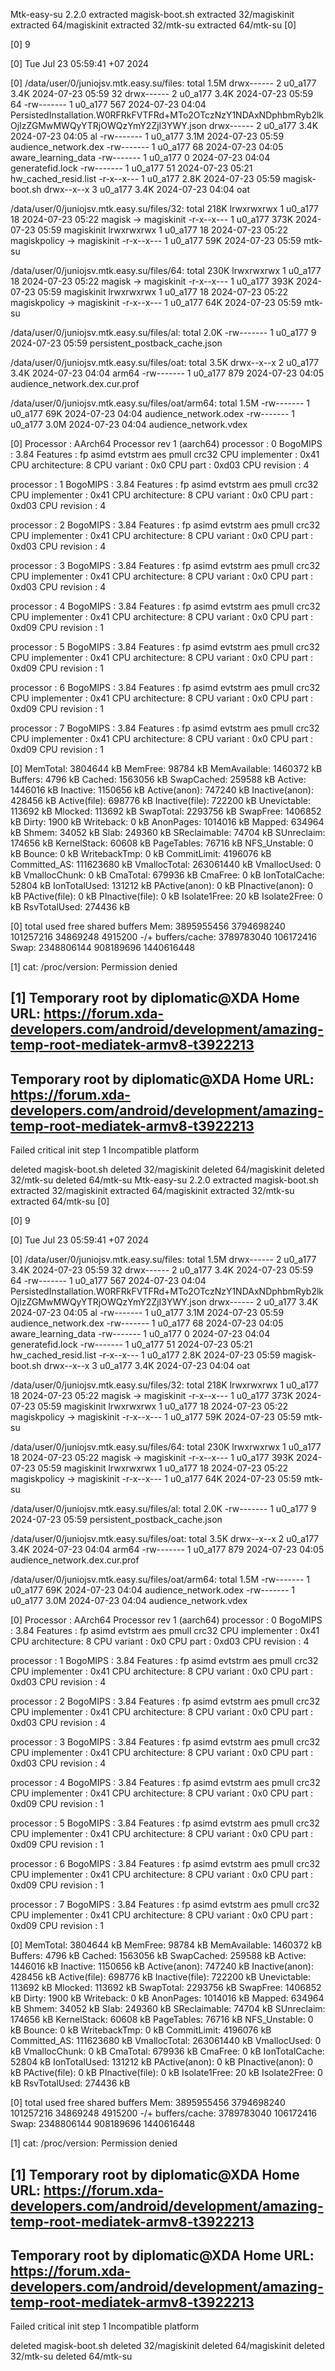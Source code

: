Mtk-easy-su 2.2.0
extracted magisk-boot.sh
extracted 32/magiskinit
extracted 64/magiskinit
extracted 32/mtk-su
extracted 64/mtk-su
[0] 

[0] 9

[0] Tue Jul 23 05:59:41 +07 2024

[0] /data/user/0/juniojsv.mtk.easy.su/files:
total 1.5M
drwx------ 2 u0_a177 3.4K 2024-07-23 05:59 32
drwx------ 2 u0_a177 3.4K 2024-07-23 05:59 64
-rw------- 1 u0_a177  567 2024-07-23 04:04 PersistedInstallation.W0RFRkFVTFRd+MTo2OTczNzY1NDAxNDphbmRyb2lkOjIzZGMwMWQyYTRjOWQzYmY2ZjI3YWY.json
drwx------ 2 u0_a177 3.4K 2024-07-23 04:05 al
-rw------- 1 u0_a177 3.1M 2024-07-23 05:59 audience_network.dex
-rw------- 1 u0_a177   68 2024-07-23 04:05 aware_learning_data
-rw------- 1 u0_a177    0 2024-07-23 04:04 generatefid.lock
-rw------- 1 u0_a177   51 2024-07-23 05:21 hw_cached_resid.list
-r-x--x--- 1 u0_a177 2.8K 2024-07-23 05:59 magisk-boot.sh
drwx--x--x 3 u0_a177 3.4K 2024-07-23 04:04 oat

/data/user/0/juniojsv.mtk.easy.su/files/32:
total 218K
lrwxrwxrwx 1 u0_a177   18 2024-07-23 05:22 magisk -> magiskinit
-r-x--x--- 1 u0_a177 373K 2024-07-23 05:59 magiskinit
lrwxrwxrwx 1 u0_a177   18 2024-07-23 05:22 magiskpolicy -> magiskinit
-r-x--x--- 1 u0_a177  59K 2024-07-23 05:59 mtk-su

/data/user/0/juniojsv.mtk.easy.su/files/64:
total 230K
lrwxrwxrwx 1 u0_a177   18 2024-07-23 05:22 magisk -> magiskinit
-r-x--x--- 1 u0_a177 393K 2024-07-23 05:59 magiskinit
lrwxrwxrwx 1 u0_a177   18 2024-07-23 05:22 magiskpolicy -> magiskinit
-r-x--x--- 1 u0_a177  64K 2024-07-23 05:59 mtk-su

/data/user/0/juniojsv.mtk.easy.su/files/al:
total 2.0K
-rw------- 1 u0_a177 9 2024-07-23 05:59 persistent_postback_cache.json

/data/user/0/juniojsv.mtk.easy.su/files/oat:
total 3.5K
drwx--x--x 2 u0_a177 3.4K 2024-07-23 04:04 arm64
-rw------- 1 u0_a177  879 2024-07-23 04:05 audience_network.dex.cur.prof

/data/user/0/juniojsv.mtk.easy.su/files/oat/arm64:
total 1.5M
-rw------- 1 u0_a177  69K 2024-07-23 04:04 audience_network.odex
-rw------- 1 u0_a177 3.0M 2024-07-23 04:04 audience_network.vdex

[0] Processor	: AArch64 Processor rev 1 (aarch64)
processor	: 0
BogoMIPS	: 3.84
Features	: fp asimd evtstrm aes pmull crc32
CPU implementer	: 0x41
CPU architecture: 8
CPU variant	: 0x0
CPU part	: 0xd03
CPU revision	: 4

processor	: 1
BogoMIPS	: 3.84
Features	: fp asimd evtstrm aes pmull crc32
CPU implementer	: 0x41
CPU architecture: 8
CPU variant	: 0x0
CPU part	: 0xd03
CPU revision	: 4

processor	: 2
BogoMIPS	: 3.84
Features	: fp asimd evtstrm aes pmull crc32
CPU implementer	: 0x41
CPU architecture: 8
CPU variant	: 0x0
CPU part	: 0xd03
CPU revision	: 4

processor	: 3
BogoMIPS	: 3.84
Features	: fp asimd evtstrm aes pmull crc32
CPU implementer	: 0x41
CPU architecture: 8
CPU variant	: 0x0
CPU part	: 0xd03
CPU revision	: 4

processor	: 4
BogoMIPS	: 3.84
Features	: fp asimd evtstrm aes pmull crc32
CPU implementer	: 0x41
CPU architecture: 8
CPU variant	: 0x0
CPU part	: 0xd09
CPU revision	: 1

processor	: 5
BogoMIPS	: 3.84
Features	: fp asimd evtstrm aes pmull crc32
CPU implementer	: 0x41
CPU architecture: 8
CPU variant	: 0x0
CPU part	: 0xd09
CPU revision	: 1

processor	: 6
BogoMIPS	: 3.84
Features	: fp asimd evtstrm aes pmull crc32
CPU implementer	: 0x41
CPU architecture: 8
CPU variant	: 0x0
CPU part	: 0xd09
CPU revision	: 1

processor	: 7
BogoMIPS	: 3.84
Features	: fp asimd evtstrm aes pmull crc32
CPU implementer	: 0x41
CPU architecture: 8
CPU variant	: 0x0
CPU part	: 0xd09
CPU revision	: 1


[0] MemTotal:        3804644 kB
MemFree:           98784 kB
MemAvailable:    1460372 kB
Buffers:            4796 kB
Cached:          1563056 kB
SwapCached:       259588 kB
Active:          1446016 kB
Inactive:        1150656 kB
Active(anon):     747240 kB
Inactive(anon):   428456 kB
Active(file):     698776 kB
Inactive(file):   722200 kB
Unevictable:      113692 kB
Mlocked:          113692 kB
SwapTotal:       2293756 kB
SwapFree:        1406852 kB
Dirty:              1900 kB
Writeback:             0 kB
AnonPages:       1014016 kB
Mapped:           634964 kB
Shmem:             34052 kB
Slab:             249360 kB
SReclaimable:      74704 kB
SUnreclaim:       174656 kB
KernelStack:       60608 kB
PageTables:        76716 kB
NFS_Unstable:          0 kB
Bounce:                0 kB
WritebackTmp:          0 kB
CommitLimit:     4196076 kB
Committed_AS:   111623680 kB
VmallocTotal:   263061440 kB
VmallocUsed:           0 kB
VmallocChunk:          0 kB
CmaTotal:         679936 kB
CmaFree:               0 kB
IonTotalCache:     52804 kB
IonTotalUsed:     131212 kB
PActive(anon):         0 kB
PInactive(anon):       0 kB
PActive(file):         0 kB
PInactive(file):       0 kB
Isolate1Free:         20 kB
Isolate2Free:          0 kB
RsvTotalUsed:     274436 kB

[0] 		total        used        free      shared     buffers
Mem:       3895955456  3794698240   101257216    34869248     4915200
-/+ buffers/cache:     3789783040   106172416
Swap:      2348806144   908189696  1440616448

[1] cat: /proc/version: Permission denied

[1] Temporary root by diplomatic@XDA
Home URL:
https://forum.xda-developers.com/android/development/amazing-temp-root-mediatek-armv8-t3922213
--------------------------------------------------


Temporary root by diplomatic@XDA
Home URL:
https://forum.xda-developers.com/android/development/amazing-temp-root-mediatek-armv8-t3922213
--------------------------------------------------


Failed critical init step 1
Incompatible platform

deleted magisk-boot.sh
deleted 32/magiskinit
deleted 64/magiskinit
deleted 32/mtk-su
deleted 64/mtk-su
Mtk-easy-su 2.2.0
extracted magisk-boot.sh
extracted 32/magiskinit
extracted 64/magiskinit
extracted 32/mtk-su
extracted 64/mtk-su
[0] 

[0] 9

[0] Tue Jul 23 05:59:41 +07 2024

[0] /data/user/0/juniojsv.mtk.easy.su/files:
total 1.5M
drwx------ 2 u0_a177 3.4K 2024-07-23 05:59 32
drwx------ 2 u0_a177 3.4K 2024-07-23 05:59 64
-rw------- 1 u0_a177  567 2024-07-23 04:04 PersistedInstallation.W0RFRkFVTFRd+MTo2OTczNzY1NDAxNDphbmRyb2lkOjIzZGMwMWQyYTRjOWQzYmY2ZjI3YWY.json
drwx------ 2 u0_a177 3.4K 2024-07-23 04:05 al
-rw------- 1 u0_a177 3.1M 2024-07-23 05:59 audience_network.dex
-rw------- 1 u0_a177   68 2024-07-23 04:05 aware_learning_data
-rw------- 1 u0_a177    0 2024-07-23 04:04 generatefid.lock
-rw------- 1 u0_a177   51 2024-07-23 05:21 hw_cached_resid.list
-r-x--x--- 1 u0_a177 2.8K 2024-07-23 05:59 magisk-boot.sh
drwx--x--x 3 u0_a177 3.4K 2024-07-23 04:04 oat

/data/user/0/juniojsv.mtk.easy.su/files/32:
total 218K
lrwxrwxrwx 1 u0_a177   18 2024-07-23 05:22 magisk -> magiskinit
-r-x--x--- 1 u0_a177 373K 2024-07-23 05:59 magiskinit
lrwxrwxrwx 1 u0_a177   18 2024-07-23 05:22 magiskpolicy -> magiskinit
-r-x--x--- 1 u0_a177  59K 2024-07-23 05:59 mtk-su

/data/user/0/juniojsv.mtk.easy.su/files/64:
total 230K
lrwxrwxrwx 1 u0_a177   18 2024-07-23 05:22 magisk -> magiskinit
-r-x--x--- 1 u0_a177 393K 2024-07-23 05:59 magiskinit
lrwxrwxrwx 1 u0_a177   18 2024-07-23 05:22 magiskpolicy -> magiskinit
-r-x--x--- 1 u0_a177  64K 2024-07-23 05:59 mtk-su

/data/user/0/juniojsv.mtk.easy.su/files/al:
total 2.0K
-rw------- 1 u0_a177 9 2024-07-23 05:59 persistent_postback_cache.json

/data/user/0/juniojsv.mtk.easy.su/files/oat:
total 3.5K
drwx--x--x 2 u0_a177 3.4K 2024-07-23 04:04 arm64
-rw------- 1 u0_a177  879 2024-07-23 04:05 audience_network.dex.cur.prof

/data/user/0/juniojsv.mtk.easy.su/files/oat/arm64:
total 1.5M
-rw------- 1 u0_a177  69K 2024-07-23 04:04 audience_network.odex
-rw------- 1 u0_a177 3.0M 2024-07-23 04:04 audience_network.vdex

[0] Processor	: AArch64 Processor rev 1 (aarch64)
processor	: 0
BogoMIPS	: 3.84
Features	: fp asimd evtstrm aes pmull crc32
CPU implementer	: 0x41
CPU architecture: 8
CPU variant	: 0x0
CPU part	: 0xd03
CPU revision	: 4

processor	: 1
BogoMIPS	: 3.84
Features	: fp asimd evtstrm aes pmull crc32
CPU implementer	: 0x41
CPU architecture: 8
CPU variant	: 0x0
CPU part	: 0xd03
CPU revision	: 4

processor	: 2
BogoMIPS	: 3.84
Features	: fp asimd evtstrm aes pmull crc32
CPU implementer	: 0x41
CPU architecture: 8
CPU variant	: 0x0
CPU part	: 0xd03
CPU revision	: 4

processor	: 3
BogoMIPS	: 3.84
Features	: fp asimd evtstrm aes pmull crc32
CPU implementer	: 0x41
CPU architecture: 8
CPU variant	: 0x0
CPU part	: 0xd03
CPU revision	: 4

processor	: 4
BogoMIPS	: 3.84
Features	: fp asimd evtstrm aes pmull crc32
CPU implementer	: 0x41
CPU architecture: 8
CPU variant	: 0x0
CPU part	: 0xd09
CPU revision	: 1

processor	: 5
BogoMIPS	: 3.84
Features	: fp asimd evtstrm aes pmull crc32
CPU implementer	: 0x41
CPU architecture: 8
CPU variant	: 0x0
CPU part	: 0xd09
CPU revision	: 1

processor	: 6
BogoMIPS	: 3.84
Features	: fp asimd evtstrm aes pmull crc32
CPU implementer	: 0x41
CPU architecture: 8
CPU variant	: 0x0
CPU part	: 0xd09
CPU revision	: 1

processor	: 7
BogoMIPS	: 3.84
Features	: fp asimd evtstrm aes pmull crc32
CPU implementer	: 0x41
CPU architecture: 8
CPU variant	: 0x0
CPU part	: 0xd09
CPU revision	: 1


[0] MemTotal:        3804644 kB
MemFree:           98784 kB
MemAvailable:    1460372 kB
Buffers:            4796 kB
Cached:          1563056 kB
SwapCached:       259588 kB
Active:          1446016 kB
Inactive:        1150656 kB
Active(anon):     747240 kB
Inactive(anon):   428456 kB
Active(file):     698776 kB
Inactive(file):   722200 kB
Unevictable:      113692 kB
Mlocked:          113692 kB
SwapTotal:       2293756 kB
SwapFree:        1406852 kB
Dirty:              1900 kB
Writeback:             0 kB
AnonPages:       1014016 kB
Mapped:           634964 kB
Shmem:             34052 kB
Slab:             249360 kB
SReclaimable:      74704 kB
SUnreclaim:       174656 kB
KernelStack:       60608 kB
PageTables:        76716 kB
NFS_Unstable:          0 kB
Bounce:                0 kB
WritebackTmp:          0 kB
CommitLimit:     4196076 kB
Committed_AS:   111623680 kB
VmallocTotal:   263061440 kB
VmallocUsed:           0 kB
VmallocChunk:          0 kB
CmaTotal:         679936 kB
CmaFree:               0 kB
IonTotalCache:     52804 kB
IonTotalUsed:     131212 kB
PActive(anon):         0 kB
PInactive(anon):       0 kB
PActive(file):         0 kB
PInactive(file):       0 kB
Isolate1Free:         20 kB
Isolate2Free:          0 kB
RsvTotalUsed:     274436 kB

[0] 		total        used        free      shared     buffers
Mem:       3895955456  3794698240   101257216    34869248     4915200
-/+ buffers/cache:     3789783040   106172416
Swap:      2348806144   908189696  1440616448

[1] cat: /proc/version: Permission denied

[1] Temporary root by diplomatic@XDA
Home URL:
https://forum.xda-developers.com/android/development/amazing-temp-root-mediatek-armv8-t3922213
--------------------------------------------------


Temporary root by diplomatic@XDA
Home URL:
https://forum.xda-developers.com/android/development/amazing-temp-root-mediatek-armv8-t3922213
--------------------------------------------------


Failed critical init step 1
Incompatible platform

deleted magisk-boot.sh
deleted 32/magiskinit
deleted 64/magiskinit
deleted 32/mtk-su
deleted 64/mtk-su

